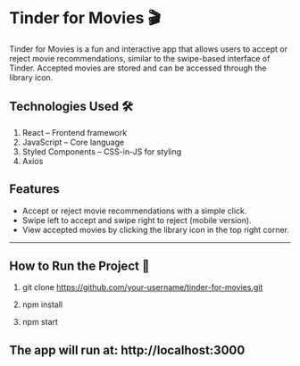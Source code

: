 # Tinder for Movies 🎬

Tinder for Movies is a fun and interactive app that allows users to accept or reject movie recommendations, similar to the swipe-based interface of Tinder. Accepted movies are stored and can be accessed through the library icon.

## Technologies Used 🛠️

1. React – Frontend framework
2. JavaScript – Core language
3. Styled Components – CSS-in-JS for styling
4. Axios

## Features

-   Accept or reject movie recommendations with a simple click.
-   Swipe left to accept and swipe right to reject (mobile version).
-   View accepted movies by clicking the library icon in the top right corner.

---

## How to Run the Project 🚀

1. git clone https://github.com/your-username/tinder-for-movies.git

2. npm install

3. npm start

## The app will run at: http://localhost:3000
